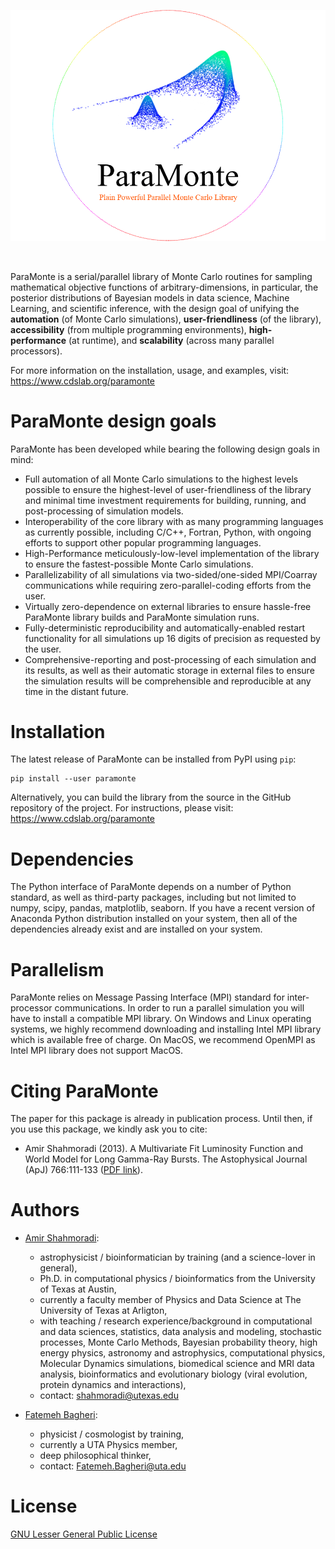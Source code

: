 [![ParaMonte - Plain Powerful Parallel Monte Carlo Library](https://raw.githubusercontent.com/shahmoradi/paramonte/gh-pages/images/paramonte.png)](https://cdslab.org/paramonte/)  
  
<br>
  
ParaMonte is a serial/parallel library of Monte Carlo routines for sampling mathematical objective functions of arbitrary-dimensions, in particular, the posterior distributions of Bayesian models in data science, Machine Learning, and scientific inference, with the design goal of unifying the **automation** (of Monte Carlo simulations), **user-friendliness** (of the library), **accessibility** (from multiple programming environments), **high-performance** (at runtime), and **scalability** (across many parallel processors).  

For more information on the installation, usage, and examples, visit: https://www.cdslab.org/paramonte  

ParaMonte design goals  
======================  

ParaMonte has been developed while bearing the following design goals in mind:  

-  Full automation of all Monte Carlo simulations to the highest levels possible to ensure the highest-level of user-friendliness of the library and minimal time investment requirements for building, running, and post-processing of simulation models.  
-  Interoperability of the core library with as many programming languages as currently possible, including C/C++, Fortran, Python, with ongoing efforts to support other popular programming languages.  
-  High-Performance meticulously-low-level implementation of the library to ensure the fastest-possible Monte Carlo simulations.  
-  Parallelizability of all simulations via two-sided/one-sided MPI/Coarray communications while requiring zero-parallel-coding efforts from the user.  
-  Virtually zero-dependence on external libraries to ensure hassle-free ParaMonte library builds and ParaMonte simulation runs.  
-  Fully-deterministic reproducibility and automatically-enabled restart functionality for all simulations up 16 digits of precision as requested by the user.  
-  Comprehensive-reporting and post-processing of each simulation and its results, as well as their automatic storage in external files to ensure the simulation results will be comprehensible and reproducible at any time in the distant future.  

Installation  
============  

The latest release of ParaMonte can be installed from PyPI using `pip`:  

    pip install --user paramonte  

Alternatively, you can build the library from the source in the GitHub repository of the project. For instructions, please visit: https://www.cdslab.org/paramonte  

Dependencies  
============  

The Python interface of ParaMonte depends on a number of Python standard, as well as third-party packages, including but not limited to numpy, scipy, pandas, matplotlib, seaborn. If you have a recent version of Anaconda Python distribution installed on your system, then all of the dependencies already exist and are installed on your system.  

Parallelism  
===========  

ParaMonte relies on Message Passing Interface (MPI) standard for inter-processor communications. In order to run a parallel simulation you will have to install a compatible MPI library. On Windows and Linux operating systems, we highly recommend downloading and installing Intel MPI library which is available free of charge. On MacOS, we recommend OpenMPI as Intel MPI library does not support MacOS.  

Citing ParaMonte  
================  

The paper for this package is already in publication process. Until then, if you use this package, we kindly ask you to cite:  

-  Amir Shahmoradi (2013). A Multivariate Fit Luminosity Function and World Model for Long Gamma-Ray Bursts. The Astophysical Journal (ApJ) 766:111-133 ([PDF link](https://www.cdslab.org/pubs/Shahmoradi_2013a.pdf)).  

Authors  
=======  

- [Amir Shahmoradi](https://www.cdslab.org/people/#amir-shahmoradi):  
    - astrophysicist / bioinformatician by training (and a science-lover in general),  
    - Ph.D. in computational physics / bioinformatics from the University of Texas at Austin,  
    - currently a faculty member of Physics and Data Science at The University of Texas at Arligton,  
    - with teaching / research experience/background in computational and data sciences, statistics, data analysis and modeling, stochastic processes, Monte Carlo Methods, Bayesian probability theory, high energy physics, astronomy and astrophysics, computational physics, Molecular Dynamics simulations, biomedical science and MRI data analysis, bioinformatics and evolutionary biology (viral evolution, protein dynamics and interactions),  
    - contact: [shahmoradi@utexas.edu](mailto:"shahmoradi@utexas.edu")  

- [Fatemeh Bagheri](https://www.linkedin.com/in/fbagheri):  
    - physicist / cosmologist by training,  
    - currently a UTA Physics member,  
    - deep philosophical thinker,  
    - contact: [Fatemeh.Bagheri@uta.edu](mailto:"Fatemeh.Bagheri@uta.edu")  

License  
=======  

[GNU Lesser General Public License](https://github.com/cdslaborg/paramonte/blob/master/LICENSE.txt)

